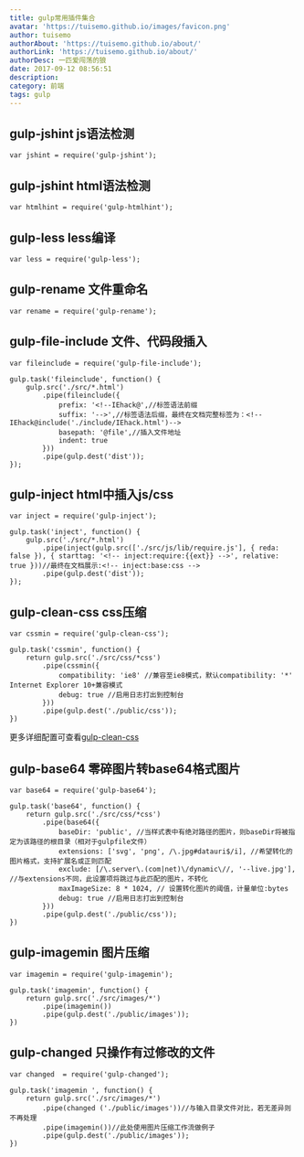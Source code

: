 ```yaml
---
title: gulp常用插件集合
avatar: 'https://tuisemo.github.io/images/favicon.png'
author: tuisemo
authorAbout: 'https://tuisemo.github.io/about/'
authorLink: 'https://tuisemo.github.io/about/'
authorDesc: 一匹爱闯荡的狼
date: 2017-09-12 08:56:51
description:
category: 前端
tags: gulp
---
```


## gulp-jshint js语法检测

	var jshint = require('gulp-jshint');

## gulp-jshint html语法检测

	var htmlhint = require('gulp-htmlhint');

## gulp-less less编译

	var less = require('gulp-less');

## gulp-rename 文件重命名

	var rename = require('gulp-rename');

## gulp-file-include 文件、代码段插入

	var fileinclude = require('gulp-file-include');

	gulp.task('fileinclude', function() {
	    gulp.src('./src/*.html')
	        .pipe(fileinclude({
	            prefix: '<!--IEhack@',//标签语法前缀
	            suffix: '-->',//标签语法后缀，最终在文档完整标签为：<!--IEhack@include('./include/IEhack.html')-->
	            basepath: '@file',//插入文件地址
	            indent: true
	        }))
	        .pipe(gulp.dest('dist'));
	});

## gulp-inject html中插入js/css

	var inject = require('gulp-inject'); 

	gulp.task('inject', function() {
	    gulp.src('./src/*.html')
	        .pipe(inject(gulp.src(['./src/js/lib/require.js'], { reda: false }), { starttag: '<!-- inject:require:{{ext}} -->', relative: true }))//最终在文档展示:<!-- inject:base:css -->
	        .pipe(gulp.dest('dist'));
	});

## gulp-clean-css css压缩

    var cssmin = require('gulp-clean-css');

	gulp.task('cssmin', function() {
	    return gulp.src('./src/css/*css')
	        .pipe(cssmin({
	            compatibility: 'ie8' //兼容至ie8模式，默认compatibility: '*' Internet Explorer 10+兼容模式
	            debug: true //启用日志打出到控制台
	        }))
	        .pipe(gulp.dest('./public/css'));
	})


更多详细配置可查看[gulp-clean-css](https://github.com/jakubpawlowicz/clean-css#how-to-use-clean-css-api)

## gulp-base64 零碎图片转base64格式图片

    var base64 = require('gulp-base64');
    
    gulp.task('base64', function() {
        return gulp.src('./src/css/*css')
            .pipe(base64({
                baseDir: 'public', //当样式表中有绝对路径的图片，则baseDir将被指定为该路径的根目录（相对于gulpfile文件）
                extensions: ['svg', 'png', /\.jpg#datauri$/i], //希望转化的图片格式，支持扩展名或正则匹配
                exclude: [/\.server\.(com|net)\/dynamic\//, '--live.jpg'], //与extensions不同，此设置项将跳过与此匹配的图片，不转化
                maxImageSize: 8 * 1024, // 设置转化图片的阈值，计量单位:bytes 
                debug: true //启用日志打出到控制台
            }))
            .pipe(gulp.dest('./public/css'));
    })

## gulp-imagemin 图片压缩

    var imagemin = require('gulp-imagemin');

    gulp.task('imagemin', function() {
        return gulp.src('./src/images/*')
            .pipe(imagemin())
            .pipe(gulp.dest('./public/images'));
    })

## gulp-changed 只操作有过修改的文件

    var changed  = require('gulp-changed');

    gulp.task('imagemin ', function() {
        return gulp.src('./src/images/*')
            .pipe(changed ('./public/images'))//与输入目录文件对比，若无差异则不再处理
            .pipe(imagemin())//此处使用图片压缩工作流做例子
            .pipe(gulp.dest('./public/images'));
    })

